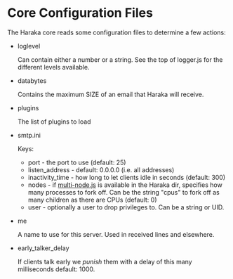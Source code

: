 Core Configuration Files
========================

The Haraka core reads some configuration files to determine a few actions:

* loglevel

  Can contain either a number or a string. See the top of logger.js for the
different levels available.

* databytes

  Contains the maximum SIZE of an email that Haraka will receive.

* plugins

  The list of plugins to load

* smtp.ini

  Keys:
  
  * port - the port to use (default: 25)
  * listen\_address - default: 0.0.0.0 (i.e. all addresses)
  * inactivity\_time - how long to let clients idle in seconds (default: 300)
  * nodes - if [multi-node.js][1] is available in the Haraka dir, specifies how
    many processes to fork off. Can be the string "cpus" to fork off as many
    children as there are CPUs (default: 0)
  * user - optionally a user to drop privileges to. Can be a string or UID.

[1]: https://github.com/kriszyp/multi-node/blob/master/lib/multi-node.js

* me

  A name to use for this server. Used in received lines and elsewhere.

* early\_talker\_delay

  If clients talk early we *punish* them with a delay of this many milliseconds
  default: 1000.

